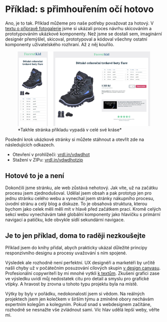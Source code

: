# Příklad: s přimhouřením očí hotovo

Ano, je to tak. Příklad můžeme pro naše potřeby považovat za hotový. V [textu o přípravě fotogalerie](priklad-navrh-komponenty.md) jsme si ukázali proces návrhu skicováním a prototypováním ukázkové komponenty. Než jsme se dostali sem, imaginární designér přemýšlel, skicoval, prototypoval a kódoval všechny ostatní komponenty uživatelského rozhraní. Až z něj kouřilo. 

<figure>
<img src="dist/images/original/vdwd/priklad-hotovo.jpg" alt="">
<figcaption markdown="1">    
*Takhle stránka příkladu vypadá v celé své kráse*
</figcaption> 
</figure> 

Poslední krok ukázkové stránky si můžete stáhnout a otevřít zde na následujících odkazech.

- Otevření v prohlížeči: [vrdl.in/vdwdhot](http://vrdl.in/vdwdhot)
- Stažení v ZIPu: [vrdl.in/vdwdhotzip](http://vrdl.in/vdwdhotzip)

## Hotové to je a není

Dokončili jsme stránku, ale web zůstává nehotový. Jak víte, už na začátku procesu jsem zjednodušoval. Udělal jsem obsah a pak prototyp jen pro jednu stránku celého webu a vynechal jsem stránky nákupního procesu, úvodní stránu a celý blog a diskuze. To je obsahová struktura, kterou bychom jako celek měli měli mít v hlavě před začátkem prací. Kromě celých sekcí webu vynechávám také globální komponenty jako hlavičku s primární navigací a patičku, kde obvykle sídlí sekundární navigace.

## Je to jen příklad, doma to raději nezkoušejte

Příklad jsem do knihy přidal, abych prakticky ukázal důležité principy responzivního designu a procesy uvažování s ním spojené. 

Výsledek ale rozhodně není perfektní. UX designéři a marketéři by určitě našli chyby už v počátečním posuzování cílových skupin [v design canvasu](priklad-ux-canvas.md). Profesionální copywriteři by mi mnohé vytkli [k textům](priklad-obsah.md). Zkušení grafici zase ve výsledku uvidí můj nedostatek citu pro detail a smyslu pro grafické vtípky. A hravost by zrovna u tohoto typu projektu byla na místě.

Výtky by byly v pořádku, nedokonalostí jsem si vědom. Na reálných projektech jsem jen kolečkem v širším týmu a zmíněné obory nechávám expertním kolegům a kolegyním. Pokud snad s webdesignem začítáne, rozhodně se nesnažte vše zvládnout sami. Víc hlav udělá lepší weby, věřte mi.  
